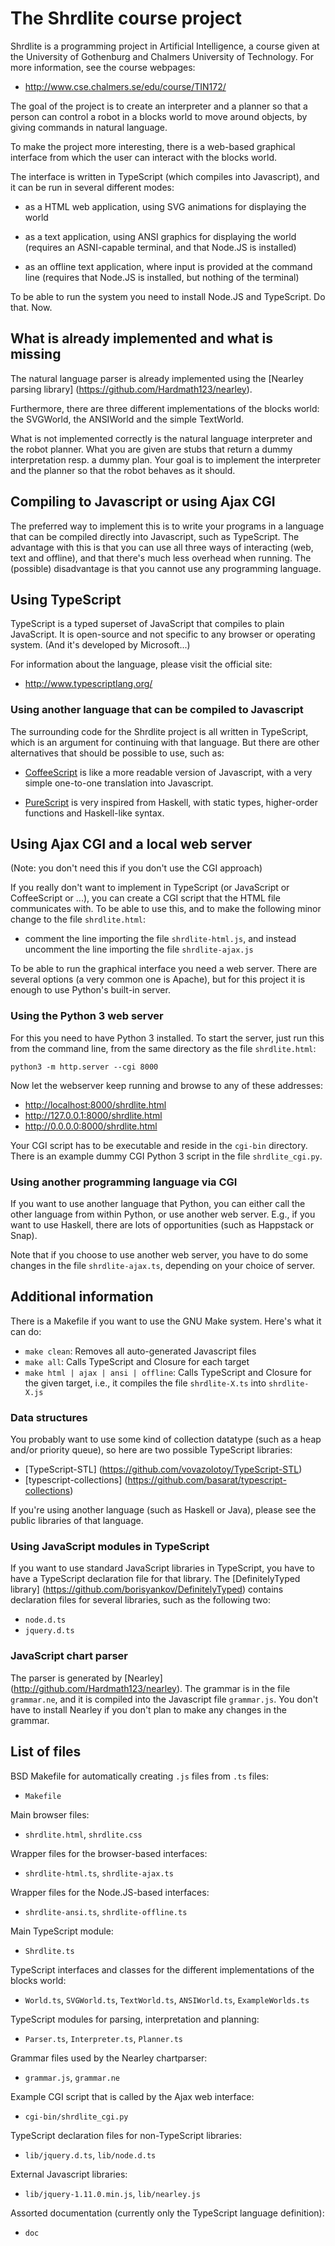 The Shrdlite course project
============================

Shrdlite is a programming project in Artificial Intelligence, a course given 
at the University of Gothenburg and Chalmers University of Technology.
For more information, see the course webpages:

- <http://www.cse.chalmers.se/edu/course/TIN172/>

The goal of the project is to create an interpreter and a planner so that
a person can control a robot in a blocks world to move around objects,
by giving commands in natural language.

To make the project more interesting, there is a web-based graphical 
interface from which the user can interact with the blocks world.

The interface is written in TypeScript (which compiles into Javascript),
and it can be run in several different modes:

- as a HTML web application, using SVG animations for displaying the world

- as a text application, using ANSI graphics for displaying the world
  (requires an ASNI-capable terminal, and that Node.JS is installed)

- as an offline text application, where input is provided at the command line
  (requires that Node.JS is installed, but nothing of the terminal)

To be able to run the system you need to install Node.JS and TypeScript.
Do that. Now.


What is already implemented and what is missing
------------------------------------------------

The natural language parser is already implemented using the 
[Nearley parsing library] (https://github.com/Hardmath123/nearley).

Furthermore, there are three different implementations of the blocks
world: the SVGWorld, the ANSIWorld and the simple TextWorld.

What is not implemented correctly is the natural language interpreter
and the robot planner. What you are given are stubs that return
a dummy interpretation resp. a dummy plan. Your goal is to implement
the interpreter and the planner so that the robot behaves as it should.


Compiling to Javascript or using Ajax CGI
------------------------------------------

The preferred way to implement this is to write your programs in a 
language that can be compiled directly into Javascript, such as
TypeScript. The advantage with this is that you can use
all three ways of interacting (web, text and offline), and that there's
much less overhead when running. The (possible) disadvantage is that 
you cannot use any programming language.


Using TypeScript
-----------------

TypeScript is a typed superset of JavaScript that compiles to plain JavaScript.
It is open-source and not specific to any browser or operating system.
(And it's developed by Microsoft...)

For information about the language, please visit the official site:

- <http://www.typescriptlang.org/>

### Using another language that can be compiled to Javascript

The surrounding code for the Shrdlite project is all written in TypeScript,
which is an argument for continuing with that language. But there are other
alternatives that should be possible to use, such as:

- [CoffeeScript](http://coffeescript.org) is like a more readable version 
  of Javascript, with a very simple one-to-one translation into Javascript.

- [PureScript](http://www.purescript.org) is very inspired from Haskell, with 
  static types, higher-order functions and Haskell-like syntax.

Using Ajax CGI and a local web server
--------------------------------------

(Note: you don't need this if you don't use the CGI approach)

If you really don't want to implement in TypeScript (or JavaScript or CoffeeScript or ...), 
you can create a CGI script that the HTML file communicates with.
To be able to use this, and to make the following minor change to the file `shrdlite.html`:

- comment the line importing the file `shrdlite-html.js`, and
  instead uncomment the line importing the file `shrdlite-ajax.js`

To be able to run the graphical interface you need a web server. 
There are several options (a very common one is Apache), but for this
project it is enough to use Python's built-in server. 

### Using the Python 3 web server

For this you need to have Python 3 installed. To start the server, 
just run this from the command line, from the same directory as the 
file `shrdlite.html`:

    python3 -m http.server --cgi 8000

Now let the webserver keep running and browse to any of these addresses:

- <http://localhost:8000/shrdlite.html>
- <http://127.0.0.1:8000/shrdlite.html>
- <http://0.0.0.0:8000/shrdlite.html>

Your CGI script has to be executable and reside in the `cgi-bin` directory.
There is an example dummy CGI Python 3 script in the file `shrdlite_cgi.py`.

### Using another programming language via CGI

If you want to use another language that Python, you can either call the other
language from within Python, or use another web server. E.g., if you want to 
use Haskell, there are lots of opportunities (such as Happstack or Snap).

Note that if you choose to use another web server, you have to do some changes 
in the file `shrdlite-ajax.ts`, depending on your choice of server.


Additional information
-----------------------

There is a Makefile if you want to use the GNU Make system. Here's what it can do:

- `make clean`: Removes all auto-generated Javascript files
- `make all`: Calls TypeScript and Closure for each target
- `make html | ajax | ansi | offline`:
  Calls TypeScript and Closure for the given target,
  i.e., it compiles the file `shrdlite-X.ts` into `shrdlite-X.js`

### Data structures

You probably want to use some kind of collection datatype (such as a heap
and/or priority queue), so here are two possible TypeScript libraries:

- [TypeScript-STL] (https://github.com/vovazolotoy/TypeScript-STL)
- [typescript-collections] (https://github.com/basarat/typescript-collections)

If you're using another language (such as Haskell or Java), please see the 
public libraries of that language.

### Using JavaScript modules in TypeScript

If you want to use standard JavaScript libraries in TypeScript, you have to
have a TypeScript declaration file for that library. 
The [DefinitelyTyped library] (https://github.com/borisyankov/DefinitelyTyped)
contains declaration files for several libraries, such as the following two:

- `node.d.ts`
- `jquery.d.ts`

### JavaScript chart parser

The parser is generated by [Nearley] (http://github.com/Hardmath123/nearley).
The grammar is in the file `grammar.ne`, and it is compiled into the 
Javascript file `grammar.js`. You don't have to install Nearley if you 
don't plan to make any changes in the grammar.


List of files
--------------

BSD Makefile for automatically creating `.js` files from `.ts` files:
- `Makefile`

Main browser files:
- `shrdlite.html`, `shrdlite.css`

Wrapper files for the browser-based interfaces:
- `shrdlite-html.ts`, `shrdlite-ajax.ts`

Wrapper files for the Node.JS-based interfaces:
- `shrdlite-ansi.ts`, `shrdlite-offline.ts`

Main TypeScript module:
- `Shrdlite.ts`

TypeScript interfaces and classes for the different implementations of the blocks world:
- `World.ts`, `SVGWorld.ts`, `TextWorld.ts`, `ANSIWorld.ts`, `ExampleWorlds.ts`

TypeScript modules for parsing, interpretation and planning:
- `Parser.ts`, `Interpreter.ts`, `Planner.ts`

Grammar files used by the Nearley chartparser:
- `grammar.js`, `grammar.ne`

Example CGI script that is called by the Ajax web interface:
- `cgi-bin/shrdlite_cgi.py`

TypeScript declaration files for non-TypeScript libraries:
- `lib/jquery.d.ts`, `lib/node.d.ts`

External Javascript libraries:
- `lib/jquery-1.11.0.min.js`, `lib/nearley.js`

Assorted documentation (currently only the TypeScript language definition):
- `doc`

